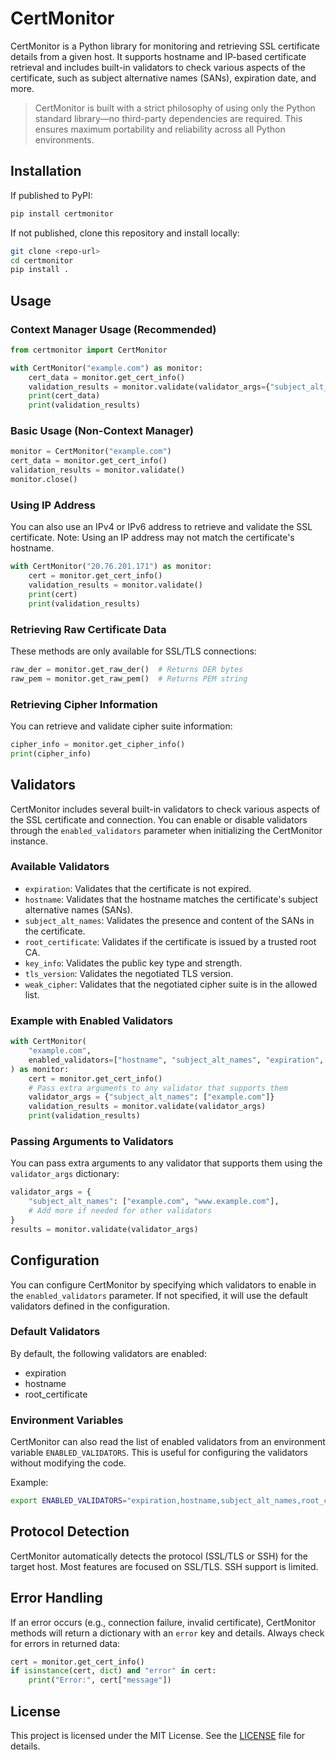 # CertMonitor

CertMonitor is a Python library for monitoring and retrieving SSL certificate details from a given host. It supports hostname and IP-based certificate retrieval and includes built-in validators to check various aspects of the certificate, such as subject alternative names (SANs), expiration date, and more.

> CertMonitor is built with a strict philosophy of using only the Python standard library—no third-party dependencies are required. This ensures maximum portability and reliability across all Python environments.

## Installation

If published to PyPI:
```sh
pip install certmonitor
```
If not published, clone this repository and install locally:
```sh
git clone <repo-url>
cd certmonitor
pip install .
```

## Usage

### Context Manager Usage (Recommended)
```python
from certmonitor import CertMonitor

with CertMonitor("example.com") as monitor:
    cert_data = monitor.get_cert_info()
    validation_results = monitor.validate(validator_args={"subject_alt_names": ["www.example.com"]})
    print(cert_data)
    print(validation_results)
```

### Basic Usage (Non-Context Manager)
```python
monitor = CertMonitor("example.com")
cert_data = monitor.get_cert_info()
validation_results = monitor.validate()
monitor.close()
```

### Using IP Address
You can also use an IPv4 or IPv6 address to retrieve and validate the SSL certificate. Note: Using an IP address may not match the certificate's hostname.
```python
with CertMonitor("20.76.201.171") as monitor:
    cert = monitor.get_cert_info()
    validation_results = monitor.validate()
    print(cert)
    print(validation_results)
```

### Retrieving Raw Certificate Data
These methods are only available for SSL/TLS connections:
```python
raw_der = monitor.get_raw_der()  # Returns DER bytes
raw_pem = monitor.get_raw_pem()  # Returns PEM string
```

### Retrieving Cipher Information
You can retrieve and validate cipher suite information:
```python
cipher_info = monitor.get_cipher_info()
print(cipher_info)
```

## Validators
CertMonitor includes several built-in validators to check various aspects of the SSL certificate and connection. You can enable or disable validators through the `enabled_validators` parameter when initializing the CertMonitor instance.

### Available Validators
- `expiration`: Validates that the certificate is not expired.
- `hostname`: Validates that the hostname matches the certificate's subject alternative names (SANs).
- `subject_alt_names`: Validates the presence and content of the SANs in the certificate.
- `root_certificate`: Validates if the certificate is issued by a trusted root CA.
- `key_info`: Validates the public key type and strength.
- `tls_version`: Validates the negotiated TLS version.
- `weak_cipher`: Validates that the negotiated cipher suite is in the allowed list.

### Example with Enabled Validators
```python
with CertMonitor(
    "example.com",
    enabled_validators=["hostname", "subject_alt_names", "expiration", "root_certificate", "key_info", "tls_version", "weak_cipher"]
) as monitor:
    cert = monitor.get_cert_info()
    # Pass extra arguments to any validator that supports them
    validator_args = {"subject_alt_names": ["example.com"]}
    validation_results = monitor.validate(validator_args)
    print(validation_results)
```

### Passing Arguments to Validators
You can pass extra arguments to any validator that supports them using the `validator_args` dictionary:
```python
validator_args = {
    "subject_alt_names": ["example.com", "www.example.com"],
    # Add more if needed for other validators
}
results = monitor.validate(validator_args)
```

## Configuration
You can configure CertMonitor by specifying which validators to enable in the `enabled_validators` parameter. If not specified, it will use the default validators defined in the configuration.

### Default Validators
By default, the following validators are enabled:
- expiration
- hostname
- root_certificate

### Environment Variables
CertMonitor can also read the list of enabled validators from an environment variable `ENABLED_VALIDATORS`. This is useful for configuring the validators without modifying the code.

Example:
```sh
export ENABLED_VALIDATORS="expiration,hostname,subject_alt_names,root_certificate,key_info,tls_version,weak_cipher"
```

## Protocol Detection
CertMonitor automatically detects the protocol (SSL/TLS or SSH) for the target host. Most features are focused on SSL/TLS. SSH support is limited.

## Error Handling
If an error occurs (e.g., connection failure, invalid certificate), CertMonitor methods will return a dictionary with an `error` key and details. Always check for errors in returned data:
```python
cert = monitor.get_cert_info()
if isinstance(cert, dict) and "error" in cert:
    print("Error:", cert["message"])
```

## License
This project is licensed under the MIT License. See the [LICENSE](LICENSE) file for details.
